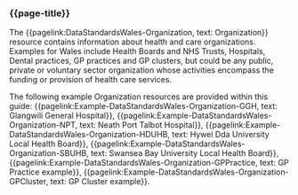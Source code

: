 ### {{page-title}}

The {{pagelink:DataStandardsWales-Organization, text: Organization}} resource contains information about health and care organizations. Examples for Wales include Health Boards and NHS Trusts, Hospitals, Dental practices, GP practices and GP clusters, but could be any public, private or voluntary sector organization whose activities encompass the funding or provision of health care services.

The following example Organization resources are provided within this guide: 
{{pagelink:Example-DataStandardsWales-Organization-GGH, text: Glangwili General Hospital}}, 
{{pagelink:Example-DataStandardsWales-Organization-NPT, text: Neath Port Talbot Hospital}}, 
{{pagelink:Example-DataStandardsWales-Organization-HDUHB, text: Hywel Dda University Local Health Board}}, 
{{pagelink:Example-DataStandardsWales-Organization-SBUHB, text: Swansea Bay University Local Health Board}}, 
{{pagelink:Example-DataStandardsWales-Organization-GPPractice, text:  GP Practice example}}, 
{{pagelink:Example-DataStandardsWales-Organization-GPCluster, text:  GP Cluster example}}.